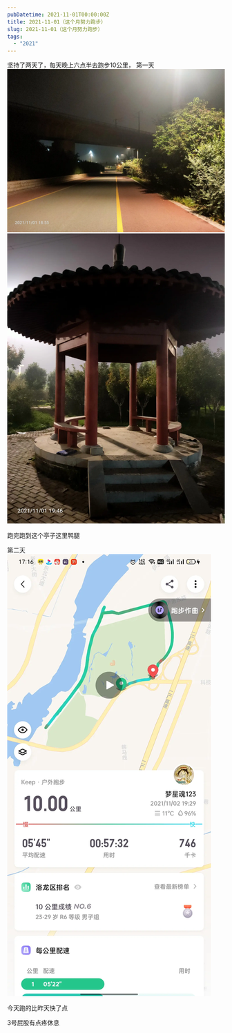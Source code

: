 ```yaml
---
pubDatetime: 2021-11-01T00:00:00Z
title: 2021-11-01（这个月努力跑步）
slug: 2021-11-01（这个月努力跑步）
tags:
  - "2021"
---
```


坚持了两天了，每天晚上六点半去跑步10公里，
第一天
![](../../img/6904315-6b34df400dda349c.jpg)
![](../../img/6904315-fdef7d7c55b95336.jpg)

跑完跑到这个亭子这里鸭腿

第二天
![](../../img/6904315-f6a33c376b98d2e6.jpg)

今天跑的比昨天快了点

3号屁股有点疼休息
